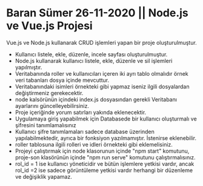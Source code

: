 # Baran Sümer 26-11-2020 || Node.js ve Vue.js Projesi

Vue.js ve Node.js kullanarak CRUD işlemleri yapan bir proje oluşturulmuştur.


- Kullanıcı listele, ekle, düzenle, incele sayfası oluşturulmuştur.
- Node.js kullanarak kullanıcı listele, ekle, düzenle ve sil işlemleri yapılmıştır.
- Veritabanında roller ve kullanıcıları içeren iki ayrı tablo olmalıdır örnek veri tabanları dosya içinde mevcuttur.
- Veritabanındaki isimleri örnekteki gibi yapmaz iseniz ilgili dosyalardan değiştirmeniz gerekecektir.
- node kalsörünün içindeki index.js dosyasından gerekli Veritabanı ayarlarını güncelleyebilirsiniz.
- Proje içeriğinde yorum satırları yakında eklenecektir.
- Uygulamaya giriş yapabilmek için Databasede bir kullanıcı oluşturmalı ve şifresini tanımlamalısınız
- Kullanıcı şifre tanımlamaları sadece database üzerinden yapılabilmektedir, ayrıca bir fonksiyon yazılmamıştır. İstenirse eklenebilir.
- roller tablosuna ilgili rolleri ve idleri örnekteki gibi eklemelisiniz.
- Projeyi çalıştırmak için node klasorunun içinde "npm start" komutunu, proje-son klasörünün içinde "npm run serve" komutunu çalıştırmalısınız.
- rol_id = 1 ise kullanıcı yöneticidir ve bütün işlemlere yetkisi vardır, ancak rol_id =2  ise sadece görüntüleme yetkisi vardır herhangi bir düzenleme ve değişiklik yapamaz.
